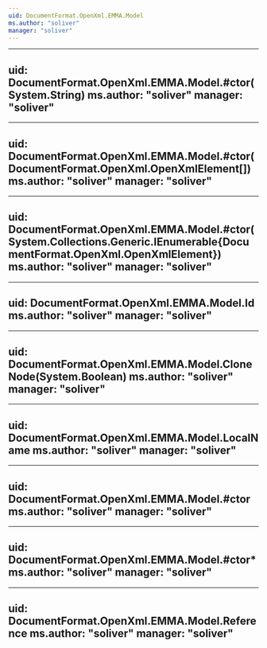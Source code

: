 ```yaml
---
uid: DocumentFormat.OpenXml.EMMA.Model
ms.author: "soliver"
manager: "soliver"
---
```


---
uid: DocumentFormat.OpenXml.EMMA.Model.#ctor(System.String)
ms.author: "soliver"
manager: "soliver"
---

---
uid: DocumentFormat.OpenXml.EMMA.Model.#ctor(DocumentFormat.OpenXml.OpenXmlElement[])
ms.author: "soliver"
manager: "soliver"
---

---
uid: DocumentFormat.OpenXml.EMMA.Model.#ctor(System.Collections.Generic.IEnumerable{DocumentFormat.OpenXml.OpenXmlElement})
ms.author: "soliver"
manager: "soliver"
---

---
uid: DocumentFormat.OpenXml.EMMA.Model.Id
ms.author: "soliver"
manager: "soliver"
---

---
uid: DocumentFormat.OpenXml.EMMA.Model.CloneNode(System.Boolean)
ms.author: "soliver"
manager: "soliver"
---

---
uid: DocumentFormat.OpenXml.EMMA.Model.LocalName
ms.author: "soliver"
manager: "soliver"
---

---
uid: DocumentFormat.OpenXml.EMMA.Model.#ctor
ms.author: "soliver"
manager: "soliver"
---

---
uid: DocumentFormat.OpenXml.EMMA.Model.#ctor*
ms.author: "soliver"
manager: "soliver"
---

---
uid: DocumentFormat.OpenXml.EMMA.Model.Reference
ms.author: "soliver"
manager: "soliver"
---
